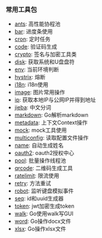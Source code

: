 ### 常用工具包

- [ants](ants): 高性能协程池
- [bar](bar): 进度条使用
- [cron](cron): 定时任务
- [code](code): 验证码生成
- [crypto](crypto): 签名与加密工具类
- [disk](disk): 获取系统和U盘盘符
- [env](env): 当前环境判断
- [hystrix](hystrix): 熔断
- [i18n](i18n): i18n使用
- [image](images): 图片常用操作
- [ip](ip): 获取本地IP与公网IP并得到地址
- [jieba](jieba): 中文分词
- [markdown](markdown): Go解析markdown
- [metadata](metadata): 上下文Context操作
- [mock](mock): mock工具使用
- [multiconfig](multiconfig): 读取配置文件操作
- [name](name): 自动生成姓名
- [oauth2](oauth2): oauth2授权中心
- [pool](pool): 批量操作线程池
- [qrcode](qrcode): 二维码生成工具
- [ratelimit](ratelimit):  限流使用
- [retry](retry):  方法重试
- [robot](robot): 监听键盘模拟事件
- [seq](seq): id和uuid生成器
- [token](token): jwt加密生成token
- [walk](walk): Go使用walk写GUI
- [word](word): Go操作docx文件
- [xlsx](xlsx): Go操作xlsx文件






